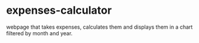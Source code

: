# expenses-calculator
webpage that takes expenses, calculates them and displays them in a chart filtered by month and year.

